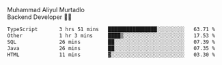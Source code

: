 Muhammad Aliyul Murtadlo
<br>
Backend Developer 👨‍💻
<br>
<!--START_SECTION:waka-->

```txt
TypeScript       3 hrs 51 mins   ████████████████░░░░░░░░░   63.71 %
Other            1 hr 3 mins     ████▒░░░░░░░░░░░░░░░░░░░░   17.53 %
SQL              26 mins         ██░░░░░░░░░░░░░░░░░░░░░░░   07.39 %
Java             26 mins         ██░░░░░░░░░░░░░░░░░░░░░░░   07.35 %
HTML             11 mins         ▓░░░░░░░░░░░░░░░░░░░░░░░░   03.30 %
```

<!--END_SECTION:waka-->
